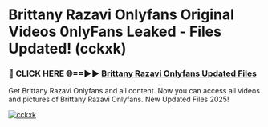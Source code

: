 # Brittany Razavi Onlyfans Original Videos 0nlyFans Leaked - Files Updated! (cckxk)

<h3>🔴 CLICK HERE 🌐==►► <a href="https://tinyurl.com/ms9xzufz" rel="nofollow">Brittany Razavi Onlyfans Updated Files</a></h3>

Get Brittany Razavi Onlyfans and all content. Now you can access all videos and pictures of Brittany Razavi Onlyfans. New Updated Files 2025!

[![cckxk](https://i.imgur.com/PQ7UWWw.gif)](https://tinyurl.com/ms9xzufz)
